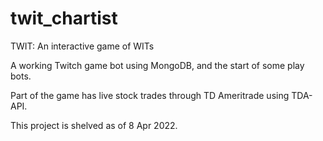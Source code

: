 # twit_chartist
TWIT: An interactive game of WITs

A working Twitch game bot using MongoDB, and the start of some play bots. 

Part of the game has live stock trades through TD Ameritrade using TDA-API. 

This project is shelved as of 8 Apr 2022.
